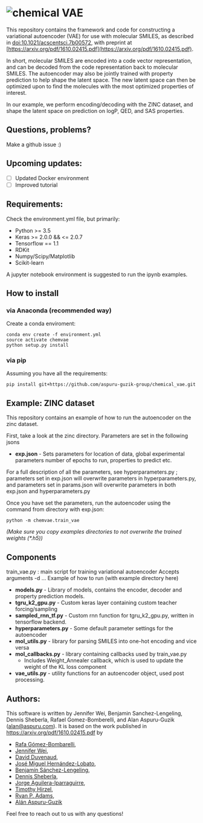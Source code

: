 ![chemical VAE](https://github.com/aspuru-guzik-group/chemical_vae/blob/master/aux_data/banner.png?raw=true)
=============

This repository contains the framework and code for constructing a variational autoencoder (VAE) for use with molecular SMILES, as described in [doi:10.1021/acscentsci.7b00572](http://pubs.acs.org/doi/abs/10.1021/acscentsci.7b00572), with preprint at [https://arxiv.org/pdf/1610.02415.pdf](https://arxiv.org/pdf/1610.02415.pdf).

In short, molecular SMILES are encoded into a code vector representation, and can be decoded from the code representation back to molecular SMILES. The autoencoder may also be jointly trained with property prediction to help shape the latent space. The new latent space can then be optimized upon to find the molecules with the most optimized properties of interest.

In our example, we perform encoding/decoding with the ZINC dataset, and shape the latent space on prediction on logP, QED, and SAS properties.
## Questions, problems?
Make a github issue :)

## Upcoming updates:
- [ ] Updated Docker environment
- [ ] Improved tutorial

## Requirements: 

Check the environment.yml file, but primarily:
- Python >= 3.5
- Keras >= 2.0.0 && <= 2.0.7
- Tensorflow == 1.1
- RDKit
- Numpy/Scipy/Matplotlib
- Scikit-learn

A jupyter notebook environment is suggested to run the ipynb examples.

## How to install 
### via Anaconda (recommended way)
Create a conda enviroment:

```
conda env create -f environment.yml
source activate chemvae
python setup.py install
```
### via pip
Assuming you have all the requirements:

`pip install git+https://github.com/aspuru-guzik-group/chemical_vae.git`

## Example: ZINC dataset

This repository contains an example of how to run the autoencoder on the zinc dataset.

First, take a look at the zinc directory. Parameters are set in the following jsons
  - **exp.json**  - Sets parameters for location of data, global experimental parameters number of epochs to run, properties to predict etc. 

For a full description of all the parameters, see hyperparameters.py ; parameters set in exp.json will overwrite parameters in hyperparameters.py, and parameters set in params.json will overwrite parameters in both exp.json and hyperparameters.py

Once you have set the parameters, run the autoencoder using the command from directory with exp.json: 

`
python -m chemvae.train_vae
`

_(Make sure you copy examples directories to not overwrite the trained weights (*.h5))_

## Components
train_vae.py : main script for training variational autoencoder
    Accepts arguments -d ...
    Example of how to run (with example directory here)

- **models.py** - Library of models, contains the encoder, decoder and property prediction models.
- **tgru_k2_gpu.py** - Custom keras layer containing custom teacher forcing/sampling 
- **sampled_rnn_tf.py** - Custom rnn function for tgru_k2_gpu.py, written in tensorflow backend.
- **hyperparameters.py** - Some default parameter settings for the autoencoder
- **mol_utils.py** - library for parsing SMILES into one-hot encoding and vice versa
- **mol_callbacks.py** - library containing callbacks used by train_vae.py
  - Includes Weight_Annealer callback, which is used to update the weight of the KL loss component
- **vae_utils.py** - utility functions for an autoencoder object, used post processing.

## Authors:
This software is written by Jennifer Wei, Benjamin Sanchez-Lengeling, Dennis Sheberla, Rafael Gomez-Bomberelli, and Alan Aspuru-Guzik (alan@aspuru.com). 
It is based on the work published in https://arxiv.org/pdf/1610.02415.pdf by
 
 * [Rafa Gómez-Bombarelli](http://aspuru.chem.harvard.edu/rafa-gomez-bombarelli/),
 * [Jennifer Wei](http://aspuru.chem.harvard.edu/jennifer-wei),
 * [David Duvenaud](https://www.cs.toronto.edu/~duvenaud/),
 * [José Miguel Hernández-Lobato](https://jmhl.org/),
 * [Benjamín Sánchez-Lengeling](),
 * [Dennis Sheberla](https://www.sheberla.com/),
 * [Jorge Aguilera-Iparraguirre](http://aspuru.chem.harvard.edu/jorge-aguilera/),
 * [Timothy Hirzel](https://www.linkedin.com/in/t1m0thy),
 * [Ryan P. Adams](http://people.seas.harvard.edu/~rpa/'),
 * [Alán Aspuru-Guzik](http://aspuru.chem.harvard.edu/about-alan/)


Feel free to reach out to us with any questions! 



